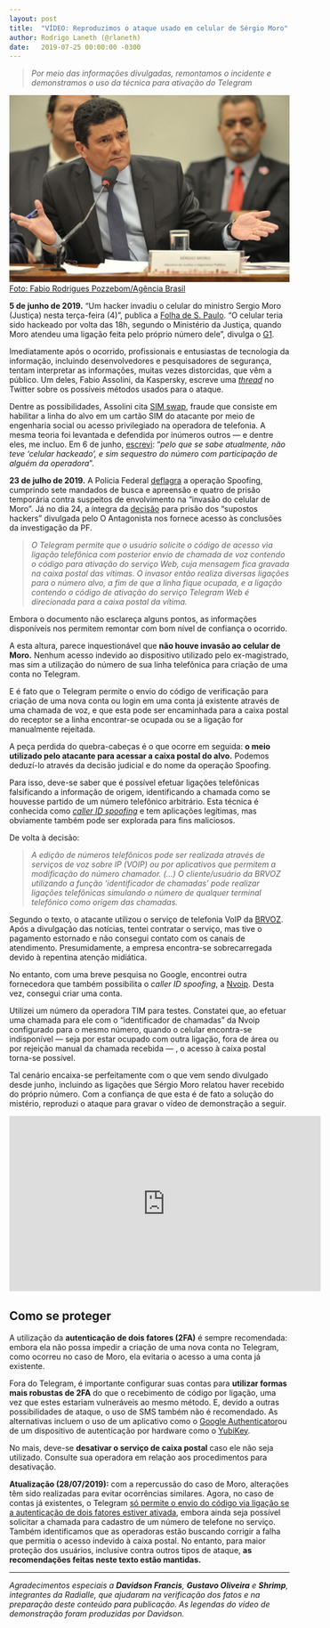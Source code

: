 ```yaml
---
layout: post
title:  "VÍDEO: Reproduzimos o ataque usado em celular de Sérgio Moro"
author: Rodrigo Laneth (@rlaneth)
date:   2019-07-25 00:00:00 -0300
---
```


> _Por meio das informações divulgadas, remontamos o incidente e demonstramos o uso da técnica para ativação do Telegram_


![VÍDEO: Reproduzimos o ataque usado em celular de Sérgio Moro](/assets/0-4x7DmHwB0VuhwSwn.jpg)  
[Foto: Fabio Rodrigues Pozzebom/Agência Brasil](http://agenciabrasil.ebc.com.br/ccj-da-camara-dos-deputados-ouve-o-ministro-sergio-moro-0)

**5 de junho de 2019.** “Um hacker invadiu o celular do ministro Sergio Moro (Justiça) nesta terça-feira (4)”, publica a  [Folha de S. Paulo](http://archive.is/zCxC4). “O celular teria sido hackeado por volta das 18h, segundo o Ministério da Justiça, quando Moro atendeu uma ligação feita pelo próprio número dele”, divulga o  [G1](http://archive.is/B0AIO).

Imediatamente após o ocorrido, profissionais e entusiastas de tecnologia da informação, incluindo desenvolvedores e pesquisadores de segurança, tentam interpretar as informações, muitas vezes distorcidas, que vêm a público. Um deles, Fabio Assolini, da Kaspersky, escreve uma  [_thread_](http://archive.is/EYkua)  no Twitter sobre os possíveis métodos usados para o ataque.

Dentre as possibilidades, Assolini cita  [SIM swap](https://gizmodo.uol.com.br/sim-swap-tecnica-clona-whatsapp/), fraude que consiste em habilitar a linha do alvo em um cartão SIM do atacante por meio de engenharia social ou acesso privilegiado na operadora de telefonia. A mesma teoria foi levantada e defendida por inúmeros outros — e dentre eles, me incluo. Em 6 de junho,  [escrevi](http://archive.is/EUNxY): “_pelo que se sabe atualmente, não teve ‘celular hackeado’, e sim sequestro do número com participação de alguém da operadora_”.  

**23 de julho de 2019.**  A Polícia Federal  [deflagra](http://archive.is/kiLsg)  a operação Spoofing, cumprindo sete mandados de busca e apreensão e quatro de prisão temporária contra suspeitos de envolvimento na “invasão do celular de Moro”. Já no dia 24, a íntegra da  [decisão](https://cdn.oantagonista.net/uploads/2019/07/DECISAO.pdf)  para prisão dos “supostos hackers” divulgada pelo O Antagonista nos fornece acesso às conclusões da investigação da PF.

> _O Telegram permite que o usuário solicite o código de acesso via ligação telefônica com posterior envio de chamada de voz contendo o código para ativação do serviço Web, cuja mensagem fica gravada na caixa postal das vítimas. O invasor então realiza diversas ligações para o número alvo, a fim de que a linha fique ocupada, e a ligação contendo o código de ativação do serviço Telegram Web é direcionada para a caixa postal da vítima._

Embora o documento não esclareça alguns pontos, as informações disponíveis nos permitem remontar com bom nível de confiança o ocorrido.

A esta altura, parece inquestionável que  **não houve invasão ao celular de Moro.**  Nenhum acesso indevido ao dispositivo utilizado pelo ex-magistrado, mas sim a utilização do número de sua linha telefônica para criação de uma conta no Telegram.

E é fato que o Telegram permite o envio do código de verificação para criação de uma nova conta ou login em uma conta já existente através de uma chamada de voz, e que esta pode ser encaminhada para a caixa postal do receptor se a linha encontrar-se ocupada ou se a ligação for manualmente rejeitada.

A peça perdida do quebra-cabeças é o que ocorre em seguida:  **o meio utilizado pelo atacante para acessar a caixa postal do alvo.**  Podemos deduzí-lo através da decisão judicial e do nome da operação Spoofing.

Para isso, deve-se saber que é possível efetuar ligações telefônicas falsificando a informação de origem, identificando a chamada como se houvesse partido de um número telefônico arbitrário. Esta técnica é conhecida como  [_caller ID spoofing_](https://www.fcc.gov/consumers/guides/spoofing-and-caller-id)  e tem aplicações legítimas, mas obviamente também pode ser explorada para fins maliciosos.

De volta à decisão:

> _A edição de números telefônicos pode ser realizada através de serviços de voz sobre IP (VOIP) ou por aplicativos que permitem a modificação do número chamador. (…) O cliente/usuário da BRVOZ utilizando a função ‘identificador de chamadas’ pode realizar ligações telefônicas simulando o número de qualquer terminal telefônico como origem das chamadas._

Segundo o texto, o atacante utilizou o serviço de telefonia VoIP da  [BRVOZ](http://www.brvoz.com.br/). Após a divulgação das notícias, tentei contratar o serviço, mas tive o pagamento estornado e não consegui contato com os canais de atendimento. Presumidamente, a empresa encontra-se sobrecarregada devido à repentina atenção midiática.

No entanto, com uma breve pesquisa no Google, encontrei outra fornecedora que também possibilita o  _caller ID spoofing_, a  [Nvoip](https://www.nvoip.com.br/). Desta vez, consegui criar uma conta.

Utilizei um número da operadora TIM para testes. Constatei que, ao efetuar uma chamada para ele com o “identificador de chamadas” da Nvoip configurado para o mesmo número, quando o celular encontra-se indisponível — seja por estar ocupado com outra ligação, fora de área ou por rejeição manual da chamada recebida — , o acesso à caixa postal torna-se possível.

Tal cenário encaixa-se perfeitamente com o que vem sendo divulgado desde junho, incluindo as ligações que Sérgio Moro relatou haver recebido do próprio número. Com a confiança de que esta é de fato a solução do mistério, reproduzi o ataque para gravar o vídeo de demonstração a seguir.

<iframe width="560" height="315" src="https://www.youtube.com/embed/ILwIaHdueLM" title="YouTube video player" frameborder="0" allow="accelerometer; autoplay; clipboard-write; encrypted-media; gyroscope; picture-in-picture" allowfullscreen></iframe>

## Como se proteger

A utilização da  **autenticação de dois fatores (2FA)**  é sempre recomendada: embora ela não possa impedir a criação de uma nova conta no Telegram, como ocorreu no caso de Moro, ela evitaria o acesso a uma conta já existente.

Fora do Telegram, é importante configurar suas contas para  **utilizar formas mais robustas de 2FA**  do que o recebimento de código por ligação, uma vez que estes estariam vulneráveis ao mesmo método. E, devido a outras possibilidades de ataque, o uso de SMS também não é recomendado. As alternativas incluem o uso de um aplicativo como o  [Google Authenticator](https://support.google.com/accounts/answer/1066447)ou de um dispositivo de autenticação por hardware como o  [YubiKey](https://www.yubico.com/getstarted/meet-the-yubikey/).

No mais, deve-se  **desativar o serviço de caixa postal**  caso ele não seja utilizado. Consulte sua operadora em relação aos procedimentos para desativação.

**Atualização (28/07/2019):**  com a repercussão do caso de Moro, alterações têm sido realizadas para evitar ocorrências similares. Agora, no caso de contas já existentes, o Telegram  [só permite o envio do código via ligação se a autenticação de dois fatores estiver ativada](https://twitter.com/telegram_br/status/1154868292982628353), embora ainda seja possível solicitar a chamada para cadastro de um número de telefone no serviço. Também identificamos que as operadoras estão buscando corrigir a falha que permitia o acesso indevido à caixa postal. No entanto, para maior proteção dos usuários, inclusive contra outros tipos de ataque,  **as recomendações feitas neste texto estão mantidas.**

----------

_Agradecimentos especiais a **Davidson Francis**, **Gustavo Oliveira** e **Shrimp**, integrantes da Radialle, que ajudaram na verificação dos fatos e na preparação deste conteúdo para publicação. As legendas do vídeo de demonstração foram produzidas por Davidson._